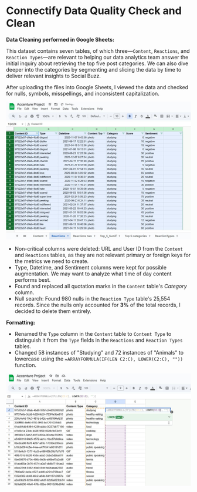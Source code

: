 # Connectify Data Quality Check and Clean

**Data Cleaning performed in Google Sheets:**

This dataset contains seven tables, of which three—`Content`, `Reactions`, and `Reaction Types`—are relevant to helping our data analytics team answer the initial inquiry about retrieving the top five post categories. We can also dive deeper into the categories by segmenting and slicing the data by time to deliver relevant insights to Social Buzz. 

After uploading the files into Google Sheets, I viewed the data and checked for nulls, symbols, misspellings, and inconsistent capitalization.

![Sheets Filtering.JPG](https://github.com/CNormx/Accenture_analysis/blob/main/Google%20Sheets%20imgs/Sheets%20Filtering.JPG)

- Non-critical columns were deleted: URL and User ID from the `Content` and `Reactions` tables, as they are not relevant primary or foreign keys for the metrics we need to create.
- Type, Datetime, and Sentiment columns were kept for possible augmentation. We may want to analyze what time of day content performs best.
- Found and replaced all quotation marks in the `Content` table's *Category* column.
- Null search: Found 980 nulls in the `Reaction Type` table's 25,554 records. Since the nulls only accounted for **3%** of the total records, I decided to delete them entirely.</br>


**Formatting:**</br> 
- Renamed the `Type` column in the `Content` table to `Content Type` to distinguish it from the `Type` fields in the `Reactions` and `Reaction Types` tables.
- Changed 58 instances of "Studying" and 72 instances of "Animals" to lowercase using the `=ARRAYFORMULA(IF(LEN C2:C), LOWER(C2:C), ""))` function.  

![LowerCap GSheets.JPG](https://github.com/CNormx/Accenture_analysis/blob/main/Google%20Sheets%20imgs/LowerCap%20GSheets.JPG)

